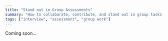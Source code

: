 ```yaml
---
title: "Stand out in Group Assessments"
summary: "How to collaborate, contribute, and stand out in group tasks, without seeming like a jerk."
tags: ["interview", "assessment", "group work"]
---
```


Coming soon...